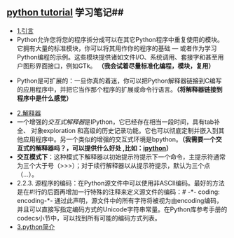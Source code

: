 ## [python tutorial](http://python.usyiyi.cn/translate/python_278/tutorial/index.html) 学习笔记##

+  [1.引言](http://python.usyiyi.cn/translate/python_278/tutorial/appetite.html)
 + Python允许您将您的程序拆分成可以在其它Python程序中重复使用的模块。它拥有大量的标准模块，你可以将其用作你的程序的基础 — 或者作为学习Python编程的示例。这些模块提供诸如文件I/O、系统调用、套接字和甚至用户图形界面接口，例如GTk。 **（我会试着尽量标准化编程，模块，复用）**  
 - Python是可扩展的：一旦你真的着迷，你可以把Python解释器链接到C编写的应用程序中，并把它当作那个程序的扩展或命令行语言。**（将解释器链接到程序中是什么感觉）**
+  [2.解释器](http://python.usyiyi.cn/documents/python_278/tutorial/interpreter.html)
 +  一个增强的*交互式解释器*是IPython，它已经存在相当一段时间，具有tab补全、 对象exploration 和高级的历史记录功能。它也可以彻底定制并嵌入到其他应用程序中。另一个类似的增强的交互式环境是bpython。**（我需要一个交互式的解释器吗？，可以提供什么好处 ,比如：[ipython](http://ipython.org/)）**
 +  **交互模式下**：这种模式下解释器以初始提示符提示下一个命令，主提示符通常为三个大于号（>>>）；对于续行解释器以从提示符提示，默认为三个点（...）。
 +  2.2.3. 源程序的编码：在Python源文件中可以使用非ASCII编码。最好的方法是在#!行的后面再增加一行特殊的注释来定义源文件的编码：\# -\*- coding: encoding-*-
通过此声明，源文件中的所有字符将被视为由encoding编码，并且可以直接写指定编码方式的Unicode字符串常量。在Python库参考手册的codecs小节中，可以找到所有可能的编码方式列表。 
+  [3.python简介](http://python.usyiyi.cn/translate/python_278/tutorial/introduction.html)
